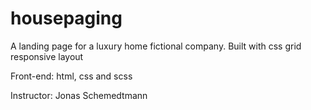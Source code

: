 # housepaging
A landing page for a luxury home fictional company.
Built with css grid responsive layout

Front-end: html, css and scss

Instructor: Jonas Schemedtmann
